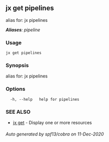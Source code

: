 ## jx get pipelines

alias for: jx pipelines

***Aliases**: pipeline*

### Usage

```
jx get pipelines
```

### Synopsis

alias for: jx pipelines

### Options

```
  -h, --help   help for pipelines
```

### SEE ALSO

* [jx get](jx_get.md)	 - Display one or more resources

###### Auto generated by spf13/cobra on 11-Dec-2020
